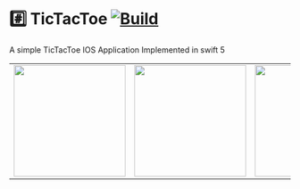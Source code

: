 # #️⃣ TicTacToe [![Build](https://github.com/akashkahalkar/TicTacToe/actions/workflows/build.yml/badge.svg)](https://github.com/akashkahalkar/TicTacToe/actions/workflows/build.yml)

A simple TicTacToe IOS Application Implemented in swift 5

<table>
  <tr>
    <td>
       <img src = "https://github.com/akashkahalkar/TicTacToe/assets/9389352/bf0573fd-85d5-4b76-a7eb-5638ce7ca158" width = "200" />            
    </td>
    <td>
         <img src = "https://github.com/akashkahalkar/TicTacToe/assets/9389352/a508b677-69fd-4d94-9d24-72e5bf075687" width = "200" />
    </td>
    <td>
        <img src = "https://github.com/akashkahalkar/TicTacToe/assets/9389352/8d47ec6e-7b7e-494b-bab6-dbfaeb268e8b" width = "200" />
    </td>
  </tr>
</table>
